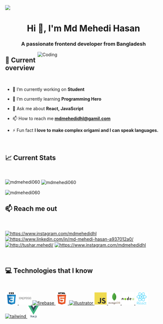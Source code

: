 <a href="https://i.ibb.co/Mfnh6Gn/3.png">
<img src="https://i.ibb.co/Mfnh6Gn/3.png" />
</a>

<br />
<h1 align="center">Hi 👋, I'm Md Mehedi Hasan</h1>
<h3 align="center">A passionate frontend developer from Bangladesh</h3>
<img align="right" alt="Coding" width="400" src="https://img.freepik.com/free-vector/web-development-programmer-engineering-coding-website-augmented-reality-interface-screens-developer-project-engineer-programming-software-application-design-cartoon-illustration_107791-3863.jpg?size=626&ext=jpg&ga=GA1.1.1546980028.1701993600&semt=ais">



## :eyes: Current overview



<br />

- 🔭 I’m currently working on **Student**

- 🌱 I’m currently learning **Programming Hero**

- 💬 Ask me about **React, JavaScript**

- 📫 How to reach me **mdmehedidhl@gamil.com**

- ⚡ Fun fact **I love to make complex origami and I can speak languages.**



<br />



## :chart_with_upwards_trend: Current Stats

<br />
<p><img align="left" src="https://github-readme-stats.vercel.app/api/top-langs?username=mdmehedi060&show_icons=true&locale=en&layout=compact" alt="mdmehedi060" /></p>

<p>&nbsp;<img align="center" src="https://github-readme-stats.vercel.app/api?username=mdmehedi060&show_icons=true&locale=en" alt="mdmehedi060" /></p>

<p><img align="center" src="https://github-readme-streak-stats.herokuapp.com/?user=mdmehedi060&" alt="mdmehedi060" /></p>


## :mailbox: Reach me out

<br />

<p align="left">
<a href="https://twitter.com/https://www.instagram.com/mdmehedidhl" target="blank"><img align="center" src="https://raw.githubusercontent.com/rahuldkjain/github-profile-readme-generator/master/src/images/icons/Social/twitter.svg" alt="https://www.instagram.com/mdmehedidhl" height="30" width="40" /></a>
<a href="https://linkedin.com/in/https://www.linkedin.com/in/md-mehedi-hasan-a937012a0/" target="blank"><img align="center" src="https://raw.githubusercontent.com/rahuldkjain/github-profile-readme-generator/master/src/images/icons/Social/linked-in-alt.svg" alt="https://www.linkedin.com/in/md-mehedi-hasan-a937012a0/" height="30" width="40" /></a>
<a href="https://fb.com/http://tushar.mehedi/" target="blank"><img align="center" src="https://raw.githubusercontent.com/rahuldkjain/github-profile-readme-generator/master/src/images/icons/Social/facebook.svg" alt="http://tushar.mehedi/" height="30" width="40" /></a>
<a href="https://instagram.com/https://www.instagram.com/mdmehedidhl" target="blank"><img align="center" src="https://raw.githubusercontent.com/rahuldkjain/github-profile-readme-generator/master/src/images/icons/Social/instagram.svg" alt="https://www.instagram.com/mdmehedidhl" height="30" width="40" /></a>
</p>



<br />



## :computer: Technologies that I know

<br>


<p align="left"> <a href="https://www.w3schools.com/css/" target="_blank" rel="noreferrer"> <img src="https://raw.githubusercontent.com/devicons/devicon/master/icons/css3/css3-original-wordmark.svg" alt="css3" width="40" height="40"/> </a> <a href="https://expressjs.com" target="_blank" rel="noreferrer"> <img src="https://raw.githubusercontent.com/devicons/devicon/master/icons/express/express-original-wordmark.svg" alt="express" width="40" height="40"/> </a> <a href="https://firebase.google.com/" target="_blank" rel="noreferrer"> <img src="https://www.vectorlogo.zone/logos/firebase/firebase-icon.svg" alt="firebase" width="40" height="40"/> </a> <a href="https://www.w3.org/html/" target="_blank" rel="noreferrer"> <img src="https://raw.githubusercontent.com/devicons/devicon/master/icons/html5/html5-original-wordmark.svg" alt="html5" width="40" height="40"/> </a> <a href="https://www.adobe.com/in/products/illustrator.html" target="_blank" rel="noreferrer"> <img src="https://www.vectorlogo.zone/logos/adobe_illustrator/adobe_illustrator-icon.svg" alt="illustrator" width="40" height="40"/> </a> <a href="https://developer.mozilla.org/en-US/docs/Web/JavaScript" target="_blank" rel="noreferrer"> <img src="https://raw.githubusercontent.com/devicons/devicon/master/icons/javascript/javascript-original.svg" alt="javascript" width="40" height="40"/> </a> <a href="https://www.mongodb.com/" target="_blank" rel="noreferrer"> <img src="https://raw.githubusercontent.com/devicons/devicon/master/icons/mongodb/mongodb-original-wordmark.svg" alt="mongodb" width="40" height="40"/> </a> <a href="https://nodejs.org" target="_blank" rel="noreferrer"> <img src="https://raw.githubusercontent.com/devicons/devicon/master/icons/nodejs/nodejs-original-wordmark.svg" alt="nodejs" width="40" height="40"/> </a> <a href="https://reactjs.org/" target="_blank" rel="noreferrer"> <img src="https://raw.githubusercontent.com/devicons/devicon/master/icons/react/react-original-wordmark.svg" alt="react" width="40" height="40"/> </a> <a href="https://tailwindcss.com/" target="_blank" rel="noreferrer"> <img src="https://www.vectorlogo.zone/logos/tailwindcss/tailwindcss-icon.svg" alt="tailwind" width="40" height="40"/> </a> <a href="https://vuejs.org/" target="_blank" rel="noreferrer"> <img src="https://raw.githubusercontent.com/devicons/devicon/master/icons/vuejs/vuejs-original-wordmark.svg" alt="vuejs" width="40" height="40"/> </a> </p><br/>



